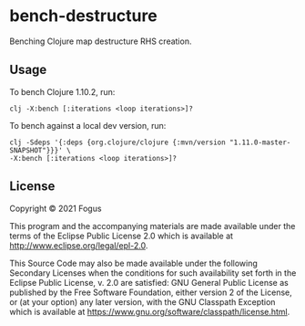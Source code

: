 # bench-destructure

Benching Clojure map destructure RHS creation.

## Usage

To bench Clojure 1.10.2, run:

    clj -X:bench [:iterations <loop iterations>]?

To bench against a local dev version, run:

    clj -Sdeps '{:deps {org.clojure/clojure {:mvn/version "1.11.0-master-SNAPSHOT"}}}' \
	-X:bench [:iterations <loop iterations>]?

## License

Copyright © 2021 Fogus

This program and the accompanying materials are made available under the
terms of the Eclipse Public License 2.0 which is available at
http://www.eclipse.org/legal/epl-2.0.

This Source Code may also be made available under the following Secondary
Licenses when the conditions for such availability set forth in the Eclipse
Public License, v. 2.0 are satisfied: GNU General Public License as published by
the Free Software Foundation, either version 2 of the License, or (at your
option) any later version, with the GNU Classpath Exception which is available
at https://www.gnu.org/software/classpath/license.html.
